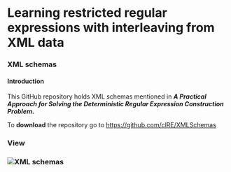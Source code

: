 # Learning restricted regular expressions with interleaving from XML data

### XML schemas

#### Introduction

This GitHub repository holds XML schemas mentioned in ***A Practical Approach for Solving the Deterministic Regular Expression Construction Problem*.** 

To **download** the repository go to https://github.com/clRE/XMLSchemas 

### View

### ![XML schemas](https://github.com/clRE/XMLSchemas/blob/master/XML%20schemas.png)
